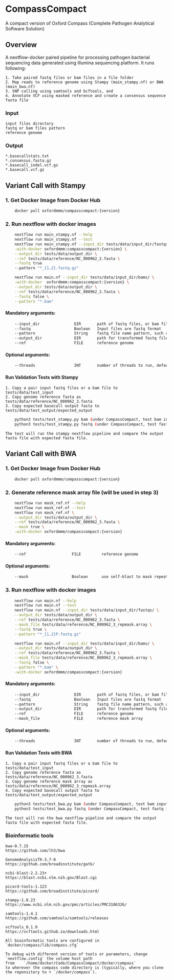 # CompassCompact
A compact version of Oxford Compass (Complete Pathogen Analytical Software Solution)


## Overview

A nextflow-docker paired pipeline for processing pathogen bacterial sequencing data generated using Illumina sequencing platform. It runs following:

    1. Take paired fastq files or bam files in a file folder
    2. Map reads to reference genome using Stampy (main_stampy.nf) or BWA (main_bwa.nf)
    3. SNP calling using samtools and bcftools, and 
    4. Annotate VCF using masked reference and create a consensus sequence fasta file

### Input
    input files directory
    fastq or bam files pattern 
    reference genome

### Output
    *.basecallstats.txt
    *.consensus.fasta.gz
    *.basecall_indel.vcf.gz
    *.basecall.vcf.gz

## Variant Call with Stampy

### 1. Get Docker Image from Docker Hub
```bash
    docker pull oxfordmmm/compasscompact:{version}
```
### 2. Run nextflow with docker images
```bash
    nextflow run main_stampy.nf --help
    nextflow run main_stampy.nf --test
    nextflow run main_stampy.nf --input_dir tests/data/input_dir/fastqs/ \
    -with-docker oxfordmmm:compasscompact:{version} \
    --output_dir tests/data/output_dir \
    --ref tests/data/reference/NC_000962_2.fasta \
    --fastq true
    --pattern "*_{1,2}.fastq.gz"

    nextflow run main.nf --input_dir tests/data/input_dir/bams/ \
    -with-docker  oxfordmmm:compasscompact:{version} \
    --output_dir tests/data/output_dir \
    --ref tests/data/reference/NC_000962_2.fasta \
    --fastq false \
    --pattern "*.bam"
```
#### Mandatory arguments:
```bash
    --input_dir               DIR       path of fastq files, or bam files
    --fastq                   Boolean   Input files are fastq format
    --pattern                 String    fastq file name pattern, such as "*_{1,2}P.fastq.gz"
    --output_dir              DIR       path for transformed fastq files
    --ref                     FILE      reference genome
```
#### Optional arguments:
```bash
    --threads                 INT       number of threads to run, default 4
```
#### Run Validation Tests with Stampy

    1. Copy a pair input fastq files or a bam file to tests/data/test_input
    2. Copy genomo reference fasta as tests/data/reference/NC_000962_3.fasta
    3. Copy expected basecall output fasta to tests/data/test_output/expected_output
```bash
    python3 tests/test_stampy.py bam (under CompassCompact, test bam input)
    python3 tests/test_stampy.py fastq (under CompassCompact, test fastq input)
```
    The test will run the stampy nextflow pipeline and compare the output fasta file with expected fasta file.

## Variant Call with BWA

### 1. Get Docker Image from Docker Hub
```bash
    docker pull oxfordmmm/compasscompact:{version}
```
### 2. Generate reference mask array file (will be used in step 3)
```bash
    nextflow run mask_ref.nf --help
    nextflow run mask_ref.nf --test
    nextflow run mask_ref.nf \
    --output_dir tests/data/output_dir \
    --ref tests/data/reference/NC_000962_3.fasta \
    --mask true \
    -with-docker oxfordmmm/compasscompact:{version}
```
#### Mandatory arguments:
```bash
    --ref                    FILE         reference genome
```
#### Optional arguments:
```bash
    --mask                   Boolean      use self-blast to mask repeated region, default true
```
### 3. Run nextflow with docker images
```bash
    nextflow run main.nf --help
    nextflow run main.nf --test
    nextflow run main.nf --input_dir tests/data/input_dir/fastqs/ \
    --output_dir tests/data/output_dir \
    --ref tests/data/reference/NC_000962_3.fasta \
    --mask_file tests/data/reference/NC_000962_3_repmask.array \
    --fastq true \
    --pattern "*_{1,2}P.fastq.gz"

    nextflow run main.nf --input_dir tests/data/input_dir/bams/ \
    --output_dir tests/data/output_dir \
    --ref tests/data/reference/NC_000962_3.fasta \
    --mask_file tests/data/reference/NC_000962_3_repmask.array \
    --fastq false \
    --pattern "*.bam" \
    -with-docker oxfordmmm/compasscompact:{version}
```
#### Mandatory arguments:
```bash
    --input_dir               DIR       path of fastq files, or bam files
    --fastq                   Boolean   Input files are fastq format
    --pattern                 String    fastq file name pattern, such as "*_{1,2}P.fastq.gz"
    --output_dir              DIR       path for transformed fastq files
    --ref                     FILE      reference genome
    --mask_file               FILE      reference mask array
```
#### Optional arguments:
```bash
    --threads                 INT       number of threads to run, default 4
```
#### Run Validation Tests with BWA

    1. Copy a pair input fastq files or a bam file to tests/data/test_input
    2. Copy genomo reference fasta as tests/data/reference/NC_000962_3.fasta
    3. Copy genomo reference mask array as tests/data/reference/NC_000962_3_repmask.array
    4. Copy expected basecall output fasta to tests/data/test_output/expected_output
```bash
    python3 tests/test_bwa.py bam (under CompassCompact, test bam input)
    python3 tests/test_bwa.py fastq (under CompassCompact, test fastq input)
```
    The test will run the bwa nextflow pipeline and compare the output fasta file with expected fasta file.

### Bioinformatic tools

    bwa-0.7.15	
    https://github.com/lh3/bwa

    GenomeAnalysisTK-3.7-0	
    https://github.com/broadinstitute/gatk/ 

    ncbi-blast-2.2.23+	
    https://blast.ncbi.nlm.nih.gov/Blast.cgi

    picard-tools-1.123	
    https://github.com/broadinstitute/picard/

    stampy-1.0.23	
    https://www.ncbi.nlm.nih.gov/pmc/articles/PMC3106326/

    samtools-1.4.1	
    https://github.com/samtools/samtools/releases

    vcftools_0.1.9	
    https://vcftools.github.io/downloads.html

    All bioinformatic tools are configured in  `docker/compass/lib/compass.cfg`

    To debug with different version of tools or parameters, change `nextflow.config` the volume host path 
    from    `/home/docker/Code/CompassCompact/docker/compass` 
    to wherever the compass code directory is (typically, where you clone the reponsitory to + `/docker/compass`).

